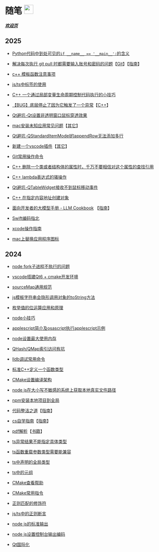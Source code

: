 # 随笔 <img src="static/avat.png" height="30px" width="30px">

##### [欢迎页]()

## 2025

* [Python代码中到处可见的`if __name__ == '__main__':`的含义](Python/if_name_equal_main.md)

* [解决每次执行 git pull 时都需要输入账号和密码的问题](Git/solve_git_pull_need_input_account_password.md)【[Git](Git/README.md)】【[指南](Guides/README.md)】

* [c++ 模板函数注意事项](Cpp/template.md)

* [js/ts中标签的使用](JavaScript、TypeScript/label.md)

* [C++ 一个通过局部变量生命周期控制代码执行的小技巧](Cpp/control_code_execution_by_local_var_life_cycle.md)

* [【BUG】底层停止了因为它触发了一个异常](Cpp/bug_exception.md)【[C++](Cpp/README.md)】

* [Qt避坑-Qt设置非透明窗口鼠标穿透效果](Qt/set_window_mouse_transparent.md)

* [mac安装未知应用常见问题](Other/mac_install_unknown_app.md)【[其它](Other/README.md)】

* [Qt避坑-QStandardItemModel的appendRow无法添加多行](Qt/qstandarditemmodel_appendrow.md)

* [新建一个vscode插件](Other/vscode_plugin.md)【[其它](Other/README.md)】

* [Git常用操作命令](Git/Command.md)

* [C++ 删除一个类或者结构体的属性时，千万不要相信对这个属性的查找引用](Cpp/delete_class_attr.md)

* [C++ lambda表达式的骚操作](Cpp/lambda_666.md)

* [Qt避坑-QTableWidget接收不到鼠标移动事件](Qt/qtablewidget_no_mouse_move_event.md)

* [C++ 在指定内容地址创建对象](Cpp/Tips.md#C-在指定内容地址创建对象)

* [面向开发者的大模型手册 - LLM Cookbook](https://datawhalechina.github.io/llm-cookbook) 【[指南](Guides/README.md)】

* [Swift编码指北](Swift/README.md)

* [xcode操作指南](Other/xcode_operate_guide.md)

* [mac上替换应用程序图标](Other/mac_replace_app_icons.md)

## 2024

* [node fork子进程不执行的问题](Node/Tips.md#node-fork子进程不执行)

* [vscode搭建Qt6 + cmake开发环境](Qt/vscode_cmake_qt_6_dev_env_build.md)

* [sourceMap通用规范](JavaScript、TypeScript/source_map_general_rule.md)

* [js模板字符串会隐形调用对象的toString方法](JavaScript、TypeScript/template_string.md)

* [枚举值的位运算应用和原理](Other/EnumBit.md)

* [node小技巧](Node/Tips.md)

* [applescript简介及osascript执行applescript示例](OSAScript/AppleScript/README.md)

* [node设置最大使用内存](Node/set_max_memery_size.md)

* [QHash/QMap索引访问有坑](Qt/qhash_or_qmap_visit_error.md)

* [lldb调试常用命令](Other/lldb_command.md)

* [标准C++定义一个函数类型](Cpp/define_function_type.md)

* [CMake设置编译架构](CMake/cmake_set_arch.md)

* [node js在大小写不敏感的系统上获取本地真实文件路径](Node/get_local_real_path.md)

* [npm安装本地项目到全局](Npm/npm_install_local_project.md)

* [代码整洁之道](Guides/Clean-Code-Notes-master/README.md)【[指南](Guides/README.md)】

* [cs自学指南](https://csdiy.wiki/)【[指南](Guides/README.md)】

* [pdf解析](Guides/PDF-Explained-master/README.md)【[书籍](Guides/README.md)】

* [ts异常结果不能指定具体类型](JavaScript、TypeScript/ts_exception_result_type.md)

* [ts函数重载参数类型需要能兼容](JavaScript、TypeScript/ts_method_overload_type_need_compatible.md)

* [ts中声明的全局类型](JavaScript、TypeScript/ts_global_type.md)

* [ts中的元组](JavaScript、TypeScript/ts_tuple.md)

<!-- * vscode安装rust环境 TODO -->

* [CMake查看帮助](CMake/cmake_help.md)

* [CMake常用指令](CMake/cmake_commands.md)

<!-- * [CMake常用内置变量](CMake/cmake_variables.md) TODO -->

* [正则匹配的修饰符](RegExpression/match_modifier.md)

* [js/ts中的正则断言](RegExpression/assertions_in_js-ts.md)

* [node js的标准输出](Node/stdout.md)

* [node js设置控制台输出编码](Node/stdout_console_encode.md)

* [Qt国际化](Qt/qt_localized.md)

<!-- * [音标](English/phonetic.md) -->

<!-- * [语法体系](English/program.md) -->

<!-- * [3500高考词汇](English/words.md) -->
